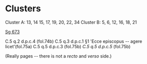 # Clusters

Cluster A: 13, 14 15, 17, 19, 20, 22, 34
Cluster B: 5, 6, 12, 16, 18, 21

[Sg 673](http://www.e-codices.unifr.ch/en/csg/0673)

C.5 q.2 d.p.c.4 (fol.74b)
C.5 q.3 d.p.c.1 §1 'Ecce episcopus -- agere licet'(fol.75a)
C.5 q.5 d.p.c.3 (fol.75b)
_C.5 q.5 d.p.c.5_ (fol.75b)

(Really pages -- there is not a _recto_ and _verso_ side.)

